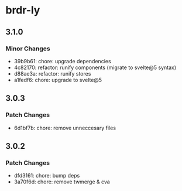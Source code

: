 # brdr-ly

## 3.1.0

### Minor Changes

- 39b9b61: chore: upgrade dependencies
- 4c82170: refactor: runify components (migrate to svelte@5 syntax)
- d88ae3a: refactor: runify stores
- a1fedf6: chore: upgrade to svelte@5

## 3.0.3

### Patch Changes

- 6d1bf7b: chore: remove unneccesary files

## 3.0.2

### Patch Changes

- dfd3161: chore: bump deps
- 3a70f6d: chore: remove twmerge & cva
